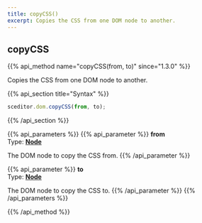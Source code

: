 ```yaml
---
title: copyCSS()
excerpt: Copies the CSS from one DOM node to another.
---
```

## copyCSS

{{% api_method name="copyCSS(from, to)" since="1.3.0" %}}

Copies the CSS from one DOM node to another.


{{% api_section title="Syntax" %}}
```js
sceditor.dom.copyCSS(from, to);
```
{{% /api_section %}}


{{% api_parameters %}}
{{% api_parameter %}}
**from**  
Type: **[Node](/api/types/#node)**

The DOM node to copy the CSS from.
{{% /api_parameter %}}

{{% api_parameter %}}
**to**  
Type: **[Node](/api/types/#node)**

The DOM node to copy the CSS to.
{{% /api_parameter %}}
{{% /api_parameters %}}

{{% /api_method %}}